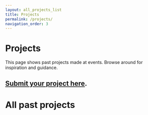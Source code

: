 ```yaml
---
layout: all_projects_list
title: Projects
permalink: /projects/
navigation_order: 3
---
```


# Projects

This page shows past projects made at events. Browse around for inspiration and guidance.

## [Submit your project here](https://goo.gl/forms/c7fEqEY3t140H17M2).



# All past projects

